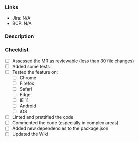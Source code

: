 
<!-- 
[TIP] PR Title
A PR Title must have following.
1. Semantic Message: [FEATURE] | [FIX] | [CHORE] | [REFACTOR] | [DOC]
Where rest are self explanotory CHORE refers to the changes done in build settings and framework configuratoin
2. Trail it with item references-> [FEATURE: SAPMLCONV-99xx]
3. Please use active voice and title style and explaining what, why and how.
4. No fullstops at the end of the title.
EXAMPLE: [FEATURE: SAPMLCONV-99xx] Skill Page Now Supports Grouping by Id 
5. When making consecutive fix for an onling feature, please use combined semantic tags.
EXAMPLE: [FEATURE: SAPMLCONV-99xx][FIX] Removed whitespace from label 
-->

### Links
* Jira: N/A <!-- Please add Jira Link here, if not available add N/A -->
* BCP: N/A <!-- Please add Jira Link here, if not available add N/A -->

### Description

<!--
Please explain the changes you made here, and keep them up to date with the discussion happening in the comments.
Link the story/conception/ticket, if applicable.
-->

### Checklist

- [ ] Assessed the MR as reviewable (less than 30 file changes)
- [ ] Added some tests
- [ ] Tested the feature on:
  - [ ] Chrome
  - [ ] Firefox
  - [ ] Safari
  - [ ] Edge
  - [ ] IE 11
  - [ ] Android
  - [ ] iOS
- [ ] Linted and prettified the code
- [ ] Commented the code (especially in complex areas)
- [ ] Added new dependencies to the package.json
- [ ] Updated the Wiki
